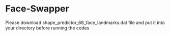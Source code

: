 # Face-Swapper
Please download shape_predictor_68_face_landmarks.dat file and put it into your directory before running the codes
